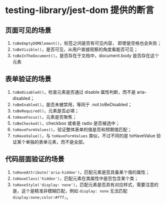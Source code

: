# testing-library/jest-dom 提供的断言

## 页面可见的场景

1. `toBeEmptyDOMElement()`，标签之间是否有可见内容， 即使是空格也会失败；
2. `toBeVisible()`，是否可见，从用户直接观察的角度看能否可见；
3. `toBeInTheDocument()`，是否存在于文档中，document.body 是否存在这个元素

## 表单验证的场景

1. `toBeDisabled()`，检查元素是否通过 disable 属性判断，而不是 aria-disabled；
2. `toBeEnabled()`，是否未被禁用，等同于 .not.toBeDisabled；
3. `toBeRequired()`，元素是否必填；
4. `toHaveFocus()`，元素是否聚焦；
5. `toBeChecked()`，checkbox 或者是 radio 是否被选中；
6. `toHaveFormValues()`，验证整体表单的值是否和预期值匹配；
7. `toHaveValue()`，与 `toHaveFormValues` 类似，不过不同的是 toHaveValue 验证某个单独的表单元素，而不是全部。

## 代码层面验证的场景

1. `toHaveAttribute('aria-hidden')`，匹配元素是否具备某个值的属性；
2. `toHaveClass('hidden')`，匹配元素在类属性中是否包含某个类；
3. `toHaveStyle('display: none')`，匹配元素是否具有对应样式，需要注意的是，这个是精准非模糊匹配，例如 `display: none` 无法匹配 `display:none;color:#fff;`。

